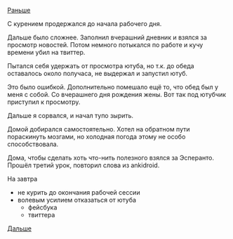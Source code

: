 [Раньше](2018.12.04.md)

С курением продержался до начала рабочего дня.

Дальше было сложнее. Заполнил вчерашний дневник и взялся за просмотр новостей.
Потом немного потыкался по работе и кучу времени убил на твиттер.

Пытался себя удержать от просмотра ютуба, но т.к. до обеда оставалось около получаса, не выдержал и запустил ютуб.

Это было ошибкой. Дополнительно помешало ещё то, что обед был у меня с собой. Со вчерашнего дня рождения жены. Вот так под ютубчик приступил к просмотру.

Дальше я сорвался, и начал тупо зырить.

Домой добирался самостоятельно. Хотел на обратном пути пораскинуть мозгами, но холодная погода этому не особо способствовала.

Дома, чтобы сделать хоть что-нить полезного взялся за Эсперанто. Прошёл третий урок, повторил слова из ankidroid.

На завтра
  - не курить до окончания рабочей сессии
  - волевым усилием отказаться от ютуба
    * фейсбука
    * твиттера

[Дальше](2018.12.06.md)